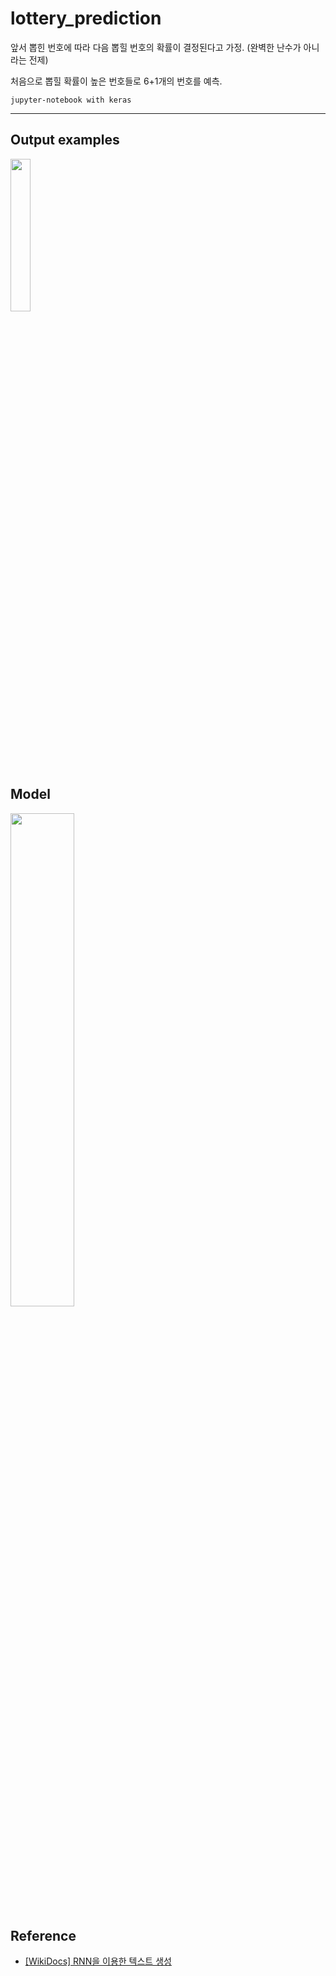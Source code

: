 # <a href="https://github.com/20170375/lottery_prediction" style="text-decoration: none">lottery_prediction</a>

앞서 뽑힌 번호에 따라 다음 뽑힐 번호의 확률이 결정된다고 가정. (완벽한 난수가 아니라는 전제)

처음으로 뽑힐 확률이 높은 번호들로 6+1개의 번호를 예측.


    jupyter-notebook with keras
<hr/>

## Output examples
<img src="https://user-images.githubusercontent.com/62216628/152687586-accaaf1e-9734-4d56-bbed-b2dd7dcec7b7.png" width="25%"> 

## Model
<img src="https://user-images.githubusercontent.com/62216628/152687274-5025d27d-df65-4ab2-8a3d-289b7257a2e7.png" width="45%">

## Reference
+ [[WikiDocs] RNN을 이용한 텍스트 생성](https://wikidocs.net/45101)

